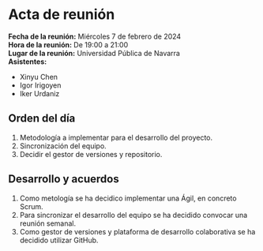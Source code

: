 # Acta de reunión
**Fecha de la reunión:** Miércoles 7 de febrero de 2024  
**Hora de la reunión:** De 19:00 a 21:00  
**Lugar de la reunión:** Universidad Pública de Navarra  
**Asistentes:**
- Xinyu Chen
- Igor Irigoyen
- Iker Urdaniz
## Orden del día
1. Metodología a implementar para el desarrollo del proyecto.
2. Sincronización del equipo.
3. Decidir el gestor de versiones y repositorio.

## Desarrollo y acuerdos
1. Como metología se ha decidico implementar una Ágil, en concreto Scrum.
2. Para sincronizar el desarrollo del equipo se ha decidido convocar una reunión semanal.
3. Como gestor de versiones y plataforma de desarrollo colaborativa se ha decidido utilizar GitHub.
